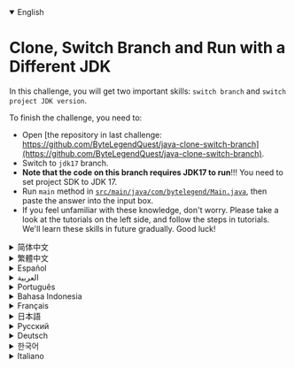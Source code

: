 <details open='true'>
<summary>English</summary>

# Clone, Switch Branch and Run with a Different JDK

In this challenge, you will get two important skills: `switch branch` and `switch project JDK version`.

To finish the challenge, you need to:

- Open [the repository in last challenge: https://github.com/ByteLegendQuest/java-clone-switch-branch](https://github.com/ByteLegendQuest/java-clone-switch-branch).
- Switch to `jdk17` branch.
- **Note that the code on this branch requires JDK17 to run**!!! You need to set project SDK to JDK 17.
- Run `main` method in [`src/main/java/com/bytelegend/Main.java`](https://github.com/ByteLegendQuest/java-clone-switch-branch/blob/jdk17/src/main/java/com/bytelegend/Main.java),
  then paste the answer into the input box.
- If you feel unfamiliar with these knowledge, don't worry. Please take a look at the tutorials on the left side, and follow the steps in tutorials.
  We'll learn these skills in future gradually. Good luck!
</details>
<details>
<summary>简体中文</summary>

# Clone、切换分支并使用不同的JDK版本运行Java程序

在这个挑战中，你会学习到两个至关重要的技能：`切换git分支`和`切换项目JDK版本`。

要完成挑战，你需要：
- 打开上一个[挑战的仓库：https://github.com/ByteLegendQuest/java-clone-switch-branch](https://github.com/ByteLegendQuest/java-clone-switch-branch)。
- 切换到`jdk17`分支。你可以把分支暂时理解成同时存在于同一个仓库的代码的多个不同副本，你需要切换到名为`jdk17`的代码副本上。
- **注意！！这个分支上的代码需要JDK17才能编译运行**！！因此，你需要设置项目的JDK为JDK 17。
- 运行[`src/main/java/com/bytelegend/Main.java`](https://github.com/ByteLegendQuest/java-clone-switch-branch/blob/jdk17/src/main/java/com/bytelegend/Main.java)
  中的`main`方法，并将答案贴到输入框里。
- 如果这些知识让你感到陌生和恐惧，没关系，请查看左边的教程，按照教程的详细一步步完成，我们会在学习中逐步掌握这些知识，加油！
</details>
<details>
<summary>繁體中文</summary>

<h1>使用不同的 JDK 克隆、切換分支和運行</h1><p>在這個挑戰中，你將獲得兩個重要的技能： <code class="notranslate">switch branch</code>和<code class="notranslate">switch project JDK version</code> 。</p><p>要完成挑戰，您需要：</p><ul><li>在上一個挑戰中打開<a href="https://github.com/ByteLegendQuest/java-clone-switch-branch" target="_blank">存儲庫：https://github.com/ByteLegendQuest/java-clone-switch-branch</a> 。</li><li>切換到<code class="notranslate">jdk17</code>分支。</li><li><strong>注意這個分支上的代碼需要JDK17才能運行</strong>！！！您需要將項目 SDK 設置為 JDK 17。</li><li>在<a href="https://github.com/ByteLegendQuest/java-clone-switch-branch/blob/jdk17/src/main/java/com/bytelegend/Main.java" target="_blank"><code class="notranslate">src/main/java/com/bytelegend/Main.java</code></a>運行<code class="notranslate">main</code>方法，然後將答案粘貼到輸入框中。</li><li>如果您對這些知識感到陌生，請不要擔心。請查看左側的教程，並按照教程中的步驟操作。我們將在未來逐漸學習這些技能。祝你好運！</li></ul></details>
<details>
<summary>Español</summary>

<h1>Clonar, cambiar de rama y ejecutar con un JDK diferente</h1><p> En este desafío, obtendrá dos habilidades importantes: <code class="notranslate">switch branch</code> y <code class="notranslate">switch project JDK version</code> .</p><p> Para finalizar el desafío, debes:</p><ul><li> Abra <a href="https://github.com/ByteLegendQuest/java-clone-switch-branch" target="_blank">el repositorio en el último desafío: https://github.com/ByteLegendQuest/java-clone-switch-branch</a> .</li><li> Cambie a la rama <code class="notranslate">jdk17</code></li><li> <strong>Tenga en cuenta que el código de esta rama requiere que se ejecute JDK17.</strong> Debe configurar el SDK del proyecto en JDK 17.</li><li> Ejecute el método <code class="notranslate">main</code> <a href="https://github.com/ByteLegendQuest/java-clone-switch-branch/blob/jdk17/src/main/java/com/bytelegend/Main.java" target="_blank"><code class="notranslate">src/main/java/com/bytelegend/Main.java</code></a> , luego pegue la respuesta en el cuadro de entrada.</li><li> Si no está familiarizado con estos conocimientos, no se preocupe. Eche un vistazo a los tutoriales del lado izquierdo y siga los pasos de los tutoriales. Aprenderemos estas habilidades en el futuro gradualmente. ¡Buena suerte!</li></ul></details>
<details>
<summary>العربية</summary>

<h1 style=";text-align:right;direction:rtl">استنساخ وتبديل الفرع وتشغيل JDK مختلف</h1><p style=";text-align:right;direction:rtl"> في هذا التحدي ، ستحصل على مهارتين مهمتين: <code class="notranslate">switch branch</code> <code class="notranslate">switch project JDK version</code> .</p><p style=";text-align:right;direction:rtl"> لإنهاء التحدي ، أنت بحاجة إلى:</p><ul style=";text-align:right;direction:rtl"><li style=";text-align:right;direction:rtl"> افتح <a href="https://github.com/ByteLegendQuest/java-clone-switch-branch" target="_blank">المستودع في التحدي الأخير: https://github.com/ByteLegendQuest/java-clone-switch-branch</a> .</li><li style=";text-align:right;direction:rtl"> قم بالتبديل إلى فرع <code class="notranslate">jdk17</code></li><li style=";text-align:right;direction:rtl"> <strong>لاحظ أن الكود الموجود في هذا الفرع يتطلب JDK17 للتشغيل</strong> !!! تحتاج إلى ضبط مشروع SDK على JDK 17.</li><li style=";text-align:right;direction:rtl"> قم بتشغيل الطريقة <code class="notranslate">main</code> <a href="https://github.com/ByteLegendQuest/java-clone-switch-branch/blob/jdk17/src/main/java/com/bytelegend/Main.java" target="_blank"><code class="notranslate">src/main/java/com/bytelegend/Main.java</code></a> ، ثم الصق الإجابة في مربع الإدخال.</li><li style=";text-align:right;direction:rtl"> إذا كنت تشعر بعدم الإلمام بهذه المعرفة ، فلا داعي للقلق. يرجى إلقاء نظرة على البرامج التعليمية الموجودة على الجانب الأيسر ، واتباع الخطوات الموجودة في البرامج التعليمية. سوف نتعلم هذه المهارات في المستقبل تدريجيًا. حظا طيبا وفقك الله!</li></ul></details>
<details>
<summary>Português</summary>

<h1>Clone, mude de ramificação e execute com um JDK diferente</h1><p> Neste desafio, você obterá duas habilidades importantes: <code class="notranslate">switch branch</code> e a <code class="notranslate">switch project JDK version</code> .</p><p> Para terminar o desafio, você precisa:</p><ul><li> Abra <a href="https://github.com/ByteLegendQuest/java-clone-switch-branch" target="_blank">o repositório no último desafio: https://github.com/ByteLegendQuest/java-clone-switch-branch</a> .</li><li> Mude para o branch <code class="notranslate">jdk17</code></li><li> <strong>Observe que o código neste branch requer JDK17 para ser executado</strong> !!! Você precisa definir o SDK do projeto para JDK 17.</li><li> Execute o método <code class="notranslate">main</code> <a href="https://github.com/ByteLegendQuest/java-clone-switch-branch/blob/jdk17/src/main/java/com/bytelegend/Main.java" target="_blank"><code class="notranslate">src/main/java/com/bytelegend/Main.java</code></a> e cole a resposta na caixa de entrada.</li><li> Se você não estiver familiarizado com esses conhecimentos, não se preocupe. Por favor, dê uma olhada nos tutoriais à esquerda e siga as etapas nos tutoriais. Aprenderemos essas habilidades gradualmente no futuro. Boa sorte!</li></ul></details>
<details>
<summary>Bahasa Indonesia</summary>

<h1>Klon, Ganti Cabang, dan Jalankan dengan JDK yang Berbeda</h1><p> Dalam tantangan ini, Anda akan mendapatkan dua keterampilan penting: <code class="notranslate">switch branch</code> dan <code class="notranslate">switch project JDK version</code> .</p><p> Untuk menyelesaikan tantangan, Anda perlu:</p><ul><li> Buka <a href="https://github.com/ByteLegendQuest/java-clone-switch-branch" target="_blank">repositori di tantangan terakhir: https://github.com/ByteLegendQuest/Java-clone-switch-branch</a> .</li><li> Beralih ke cabang <code class="notranslate">jdk17</code></li><li> <strong>Perhatikan bahwa kode pada cabang ini membutuhkan JDK17 untuk dijalankan</strong> !!! Anda perlu mengatur SDK proyek ke JDK 17.</li><li> Jalankan <code class="notranslate">main</code> method di <a href="https://github.com/ByteLegendQuest/java-clone-switch-branch/blob/jdk17/src/main/java/com/bytelegend/Main.java" target="_blank"><code class="notranslate">src/main/java/com/bytelegend/Main.java</code></a> , lalu paste jawabannya ke kotak input.</li><li> Jika Anda merasa asing dengan pengetahuan ini, jangan khawatir. Silakan lihat tutorial di sisi kiri, dan ikuti langkah-langkah dalam tutorial. Kami akan mempelajari keterampilan ini di masa depan secara bertahap. Semoga berhasil!</li></ul></details>
<details>
<summary>Français</summary>

<h1>Cloner, changer de branche et exécuter avec un autre JDK</h1><p> Dans ce défi, vous obtiendrez deux compétences importantes : <code class="notranslate">switch branch</code> et <code class="notranslate">switch project JDK version</code> .</p><p> Pour terminer le défi, vous devez :</p><ul><li> Ouvrez <a href="https://github.com/ByteLegendQuest/java-clone-switch-branch" target="_blank">le référentiel dans le dernier défi : https://github.com/ByteLegendQuest/java-clone-switch-branch</a> .</li><li> Basculez vers la branche <code class="notranslate">jdk17</code></li><li> <strong>Notez que le code sur cette branche nécessite JDK17 pour s&#39;exécuter</strong> !!! Vous devez définir le SDK du projet sur JDK 17.</li><li> Exécutez <code class="notranslate">main</code> méthode <a href="https://github.com/ByteLegendQuest/java-clone-switch-branch/blob/jdk17/src/main/java/com/bytelegend/Main.java" target="_blank"><code class="notranslate">src/main/java/com/bytelegend/Main.java</code></a> , puis collez la réponse dans la zone de saisie.</li><li> Si vous ne vous sentez pas familier avec ces connaissances, ne vous inquiétez pas. Veuillez consulter les didacticiels sur le côté gauche et suivez les étapes des didacticiels. Nous allons apprendre ces compétences à l&#39;avenir progressivement. Bonne chance!</li></ul></details>
<details>
<summary>日本語</summary>

<h1>クローンを作成し、ブランチを切り替えて、別のJDKで実行する</h1><p><code class="notranslate">switch branch</code> <code class="notranslate">switch project JDK version</code>切り替えという2つの重要なスキルを習得します。</p><p>チャレンジを完了するには、次のことを行う必要があります。</p><ul><li><a href="https://github.com/ByteLegendQuest/java-clone-switch-branch" target="_blank">最後のチャレンジでリポジトリを</a>開きます：https：//github.com/ByteLegendQuest/java-clone-switch-branch。</li><li> <code class="notranslate">jdk17</code>ブランチに切り替えます。</li><li><strong>このブランチのコードを実行するには、JDK17が必要であることに注意してください。</strong>プロジェクトSDKをJDK17に設定する必要があります。</li><li> <a href="https://github.com/ByteLegendQuest/java-clone-switch-branch/blob/jdk17/src/main/java/com/bytelegend/Main.java" target="_blank"><code class="notranslate">src/main/java/com/bytelegend/Main.java</code></a> <code class="notranslate">main</code>メソッドを実行し、回答を入力ボックスに貼り付けます。</li><li>これらの知識に慣れていなくても心配しないでください。左側のチュートリアルをご覧になり、チュートリアルの手順に従ってください。今後、これらのスキルを徐々に習得していきます。幸運を！</li></ul></details>
<details>
<summary>Русский</summary>

<h1>Клонировать, переключать ветвь и запускать с другим JDK</h1><p> В этом испытании вы получите два важных навыка: <code class="notranslate">switch branch</code> и <code class="notranslate">switch project JDK version</code> .</p><p> Чтобы выполнить задание, вам необходимо:</p><ul><li> Откройте <a href="https://github.com/ByteLegendQuest/java-clone-switch-branch" target="_blank">репозиторий в последнем испытании: https://github.com/ByteLegendQuest/java-clone-switch-branch</a> .</li><li> Переключитесь на ветку <code class="notranslate">jdk17</code></li><li> <strong>Обратите внимание, что код в этой ветке требует запуска JDK17</strong> !!! Вам необходимо установить для проекта SDK значение JDK 17.</li><li> Запустите <code class="notranslate">main</code> метод в <a href="https://github.com/ByteLegendQuest/java-clone-switch-branch/blob/jdk17/src/main/java/com/bytelegend/Main.java" target="_blank"><code class="notranslate">src/main/java/com/bytelegend/Main.java</code></a> , затем вставьте ответ в поле ввода.</li><li> Если вы чувствуете себя незнакомым с этими знаниями, не волнуйтесь. Взгляните на обучающие материалы слева и следуйте инструкциям, указанным в обучающих материалах. Мы будем постепенно осваивать эти навыки в будущем. Удачи!</li></ul></details>
<details>
<summary>Deutsch</summary>

<h1>Klonen, Zweig wechseln und mit einem anderen JDK ausführen</h1><p> In dieser Challenge erwirbst du zwei wichtige Fähigkeiten: <code class="notranslate">switch branch</code> und <code class="notranslate">switch project JDK version</code> .</p><p> Um die Herausforderung zu beenden, müssen Sie:</p><ul><li> Öffnen Sie <a href="https://github.com/ByteLegendQuest/java-clone-switch-branch" target="_blank">das Repository in der letzten Herausforderung: https://github.com/ByteLegendQuest/java-clone-switch-branch</a> .</li><li> <code class="notranslate">jdk17</code> Zweig jdk17.</li><li> <strong>Beachten Sie, dass für die Ausführung des Codes in diesem Zweig JDK17 erforderlich ist</strong> !!! Sie müssen das Projekt-SDK auf JDK 17 setzen.</li><li> Führen Sie die <code class="notranslate">main</code> Methode in <a href="https://github.com/ByteLegendQuest/java-clone-switch-branch/blob/jdk17/src/main/java/com/bytelegend/Main.java" target="_blank"><code class="notranslate">src/main/java/com/bytelegend/Main.java</code></a> und fügen Sie dann die Antwort in das Eingabefeld ein.</li><li> Machen Sie sich keine Sorgen, wenn Ihnen dieses Wissen nicht vertraut ist. Bitte werfen Sie einen Blick auf die Tutorials auf der linken Seite und folgen Sie den Schritten in den Tutorials. Diese Fähigkeiten werden wir in Zukunft nach und nach erlernen. Viel Glück!</li></ul></details>
<details>
<summary>한국어</summary>

<h1>다른 JDK로 복제, 분기 전환 및 실행</h1><p> <code class="notranslate">switch branch</code> 전환 및 <code class="notranslate">switch project JDK version</code> 전환이라는 두 가지 중요한 기술을 습득하게 됩니다.</p><p> 챌린지를 완료하려면 다음을 수행해야 합니다.</p><ul><li> <a href="https://github.com/ByteLegendQuest/java-clone-switch-branch" target="_blank">마지막 챌린지에서 저장소를</a> 엽니다: https://github.com/ByteLegendQuest/java-clone-switch-branch .</li><li> <code class="notranslate">jdk17</code> 분기로 전환하십시오.</li><li> <strong>이 분기의 코드를 실행하려면 JDK17이 필요합니다</strong> !!! 프로젝트 SDK를 JDK 17로 설정해야 합니다.</li><li> <a href="https://github.com/ByteLegendQuest/java-clone-switch-branch/blob/jdk17/src/main/java/com/bytelegend/Main.java" target="_blank"><code class="notranslate">src/main/java/com/bytelegend/Main.java</code></a> <code class="notranslate">main</code> 메소드를 실행한 다음 입력 상자에 답을 붙여넣습니다.</li><li> 이러한 지식이 낯설더라도 걱정하지 마십시오. 왼쪽에 있는 자습서를 살펴보고 자습서의 단계를 따르십시오. 우리는 앞으로 이러한 기술을 점차적으로 배울 것입니다. 행운을 빕니다!</li></ul></details>
<details>
<summary>Italiano</summary>

<h1>Clona, cambia ramo ed esegui con un JDK diverso</h1><p> In questa sfida otterrai due abilità importanti: <code class="notranslate">switch branch</code> e <code class="notranslate">switch project JDK version</code> .</p><p> Per completare la sfida, devi:</p><ul><li> Apri <a href="https://github.com/ByteLegendQuest/java-clone-switch-branch" target="_blank">il repository nell&#39;ultima sfida: https://github.com/ByteLegendQuest/java-clone-switch-branch</a> .</li><li> Passa al ramo <code class="notranslate">jdk17</code></li><li> <strong>Nota che il codice su questo ramo richiede JDK17 per essere eseguito</strong> !!! Devi impostare l&#39;SDK del progetto su JDK 17.</li><li> Esegui il metodo <code class="notranslate">main</code> <a href="https://github.com/ByteLegendQuest/java-clone-switch-branch/blob/jdk17/src/main/java/com/bytelegend/Main.java" target="_blank"><code class="notranslate">src/main/java/com/bytelegend/Main.java</code></a> , quindi incolla la risposta nella casella di input.</li><li> Se non ti senti familiare con queste conoscenze, non preoccuparti. Dai un&#39;occhiata ai tutorial sul lato sinistro e segui i passaggi nei tutorial. Impareremo queste abilità in futuro gradualmente. Buona fortuna!</li></ul></details>